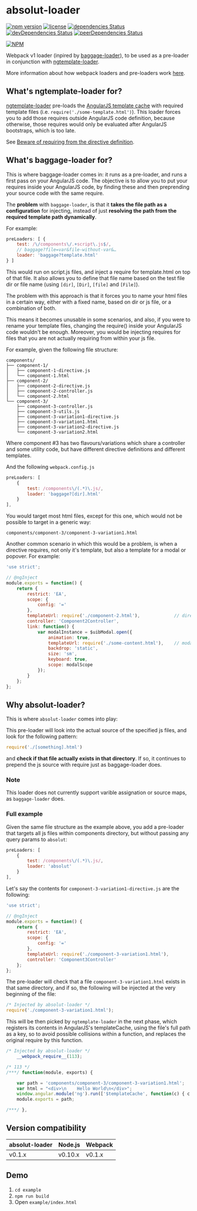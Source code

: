 # absolut-loader
[![npm version](https://badge.fury.io/js/absolut-loader.svg)](https://badge.fury.io/js/absolut-loader)
[![license](https://img.shields.io/github/license/mashape/apistatus.svg?maxAge=2592000)]()
[![dependencies Status](https://david-dm.org/Antena/absolut-loader/status.svg)](https://david-dm.org/Antena/absolut-loader)
[![devDependencies Status](https://david-dm.org/Antena/absolut-loader/dev-status.svg)](https://david-dm.org/Antena/absolut-loader?type=dev)
[![peerDependencies Status](https://david-dm.org/Antena/absolut-loader/peer-status.svg)](https://david-dm.org/Antena/absolut-loader?type=peer)

[![NPM](https://nodei.co/npm/absolut-loader.png?downloads=true&downloadRank=true&stars=true)](https://nodei.co/npm/absolut-loader/)

Webpack v1 loader (inpired by [baggage-loader](https://github.com/deepsweet/baggage-loader)), to be used as a pre-loader in conjunction with [ngtemplate-loader](https://github.com/WearyMonkey/ngtemplate-loader).

More information about how webpack loaders and pre-loaders work [here](https://webpack.github.io/docs/using-loaders.html). 

## What's ngtemplate-loader for?

[ngtemplate-loader](https://github.com/WearyMonkey/ngtemplate-loader) pre-loads the [AngularJS template cache](https://docs.angularjs.org/api/ng/service/$templateCache) with required template files (i.e. `require('./some-template.html')`). This loader forces you to add those requires outside AngularJS code definition, because otherwise, those requires would only be evaluated after AngularJS bootstraps, which is too late.

See [Beware of requiring from the directive definition](https://github.com/WearyMonkey/ngtemplate-loader#beware-of-requiring-from-the-directive-definition).

## What's baggage-loader for?

This is where baggage-loader comes in: it runs as a pre-loader, and runs a first pass on your AngularJS code.
The objective is to allow you to put your requires inside your AngularJS code, by finding these and then preprending your source code with the same require.

The **problem** with `baggage-loader`, is that it **takes the file path as a configuration** for injecting, instead of just **resolving the path from the required template path dynamically**.

For example:

```javascript
preLoaders: [ {
    test: /\/components\/.+script\.js$/,
    // baggage?file=var&file-without-var&…
    loader: 'baggage?template.html'
} ]
```
This would run on script.js files, and inject a require for template.html on top of that file.
It also allows you to define that file name based on the test file dir or file name (using `[dir]`, `[Dir]`, `[file]` and `[File]`).

The problem with this approach is that it forces you to name your html files in a certain way, either with a fixed name, based on dir or js file, or a combination of both.

This means it becomes unusable in some scenarios, and also, if you were to rename your template files, changing the require() inside your AngularJS code wouldn't be enough.
Moreover, you would be injecting requires for files that you are not actually requiring from within your js file.

For example, given the following file structure:

```
components/
├── component-1/
│   ├── component-1-directive.js
│   └── component-1.html
├── component-2/
│   ├── component-2-directive.js
│   ├── component-2-controller.js
│   └── component-2.html
└── component-3/
    ├── component-3-controller.js
    ├── component-3-utils.js    
    ├── component-3-variation1-directive.js
    ├── component-3-variation1.html
    ├── component-3-variation2-directive.js
    └── component-3-variation2.html
```

Where component #3 has two flavours/variations which share a controller and some utility code, but have different directive definitions and different templates.

And the following `webpack.config.js`

```javascript
preLoaders: [
    {
        test: /components\/(.*)\.js/,
        loader: 'baggage?[dir].html'
    }
],
```
You would target most html files, except for this one, which would not be possible to target in a generic way: 
```
components/component-3/component-3-variation1.html
```

Another common scenario in which this would be a problem, is when a directive requires, not only it's template, but also a template for a modal or popover. For example:
```javascript
'use strict';

// @ngInject
module.exports = function() {
	return {
		restrict: 'EA',
		scope: {
			config: '='
		},
		templateUrl: require('./component-2.html'),				// directive template
		controller: 'Component2Controller',
		link: function() {
			var modalInstance = $uibModal.open({
				animation: true,
				templateUrl: require('./some-content.html'),	// modal template
				backdrop: 'static',
				size: 'sm',
				keyboard: true,
				scope: modalScope
			});
		}
	};
};

```


## Why absolut-loader?

This is where `absolut-loader` comes into play:

This pre-loader will look into the actual source of the specified js files, and look for the following pattern:

```javascript
require('./[something].html')
```

and **check if that file actually exists in that directory**. If so, it continues to prepend the js source with require just as baggage-loader does.

### Note
This loader does not currently support varible assignation or source maps, as `baggage-loader` does. 

### Full example

Given the same file structure as the example above, you add a pre-loader that targets all js files within components directory, but without passing any query params to `absolut`:

```javascript
preLoaders: [
    {
        test: /components\/(.*)\.js/,
        loader: 'absolut'
    }
],
```

Let's say the contents for `component-3-variation1-directive.js` are the following:

```javascript
'use strict';

// @ngInject
module.exports = function() {
	return {
		restrict: 'EA',
		scope: {
			config: '='
		},
		templateUrl: require('./component-3-variation1.html'),
		controller: 'Component3Controller'
	};
};

```
The pre-loader will check that a file `component-3-variation1.html` exists in that same directory, and if so, the following will be injected at the very beginning of the file:

```javascript
/* Injected by absolut-loader */
require('./component-3-variation1.html');
```

This will be then picked by `ngtemplate-loader` in the next phase, which registers its contents in AngularJS's templateCache, using the file's full path as a key, so to avoid possible collisions within a function, and replaces the original require by this function.

```javascript
/* Injected by absolut-loader */
	__webpack_require__(113);
```

```javascript
/* 113 */
/***/ function(module, exports) {

	var path = 'components/component-3/component-3-variation1.html';
	var html = "<div>\n    Hello World\n</div>";
	window.angular.module('ng').run(['$templateCache', function(c) { c.put(path, html) }]);
	module.exports = path;

/***/ },
```

## Version compatibility
| absolut-loader | Node.js | Webpack |
| --- | --- | --- |
| v0.1.x | v0.10.x | v0.1.x |

## Demo

1. `cd example`
2. `npm run build`
3. Open `example/index.html`
